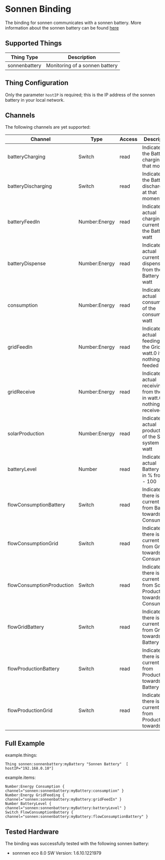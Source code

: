 # Sonnen Binding

The binding for sonnen communicates with a sonnen battery. More information about the sonnen battery can be found [here](https://sonnen.de/)

## Supported Things

| Thing Type    | Description                    |
|---------------|--------------------------------|
| sonnenbattery | Monitoring of a sonnen battery |


## Thing Configuration

Only the parameter `hostIP` is required; this is the IP address of the sonnen battery in your local network.


## Channels

The following channels are yet supported:


| Channel | Type  | Access| Description|
|---------|-------|-------|------------|
|batteryCharging|Switch|read|Indicates if the Battery is charging at that moment|
|batteryDischarging|Switch|read|Indicates if the Battery is discharging at that moment|
|batteryFeedIn|Number:Energy|read|Indicates the actual charging current of the Battery in watt|
|batteryDispense|Number:Energy|read|Indicates the actual current dispense from the Battery in watt|
|consumption|Number:Energy|read|Indicates the actual consumption of the consumer in watt|
|gridFeedIn|Number:Energy|read|Indicates the actual feeding to the Grid in watt.0 if nothing is feeded|
|gridReceive|Number:Energy|read|Indicates the actual receiving from the Grid in watt.0 if nothing is received|
|solarProduction|Number:Energy|read|Indicates the actual production of the Solar system in watt|
|batteryLevel|Number|read|Indicates the actual Battery Level in % from 0 - 100|
|flowConsumptionBattery|Switch|read|Indicates if there is a current flow from Battery towards Consumption|
|flowConsumptionGrid|Switch|read|Indicates if there is a current flow from Grid towards Consumption|
|flowConsumptionProduction|Switch|read|Indicates if there is a current flow from Solar Production towards Consumption|
|flowGridBattery|Switch|read|Indicates if there is a current flow from Grid towards Battery|
|flowProductionBattery|Switch|read|Indicates if there is a current flow from Production towards Battery|
|flowProductionGrid|Switch|read|Indicates if there is a current flow from Production towards Grid|

## Full Example

example.things:

```
Thing sonnen:sonnenbattery:myBattery "Sonnen Battery"  [ hostIP="192.168.0.10"]
```

example.items:

```
Number:Energy Consumption { channel="sonnen:sonnenbattery:myBattery:consumption" }
Number:Energy GridFeeding { channel="sonnen:sonnenbattery:myBattery:gridFeedIn" }
Number BatteryLevel { channel="sonnen:sonnenbattery:myBattery:batteryLevel" }
Switch FlowConsumptionBattery { channel="sonnen:sonnenbattery:myBattery:flowConsumptionBattery" }
```

## Tested Hardware

The binding was successfully tested with the following sonnen battery:

- sonnnen eco 8.0 SW Version: 1.6.10.1221979
